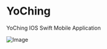 # YoChing
YoChing IOS Swift Mobile Application

![Image](../blob/master/Images/YoChing.animation.gif?raw=true)
